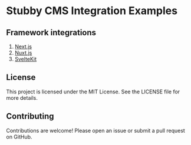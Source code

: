 # Stubby CMS Integration Examples 

## Framework integrations

1. [Next.js](https://github.com/stubby-cms/examples/tree/main/next)
2. [Nuxt.js](https://github.com/stubby-cms/examples/tree/main/nuxt)
3. [SvelteKit](https://github.com/stubby-cms/examples/tree/main/svelte)


## License

This project is licensed under the MIT License. See the LICENSE file for more details.

## Contributing

Contributions are welcome! Please open an issue or submit a pull request on GitHub.